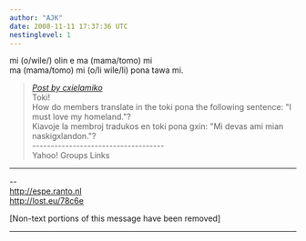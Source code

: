 ```yaml
---
author: "AJK"
date: 2008-11-11 17:37:36 UTC
nestinglevel: 1
---
```

mi (o/wile/) olin e ma (mama/tomo) mi  
ma (mama/tomo) mi (o/li wile/li) pona tawa mi.  

> [_Post by cxielamiko_](/ovnpkDbt/how-to-say-it-good-must#post1)  
> Toki!  
> How do members translate in the toki pona the following sentence: "I  
> must love my homeland."?  
> Kiavoje la membroj tradukos en toki pona gxin: "Mi devas ami mian  
> naskigxlandon."?  
> \------------------------------------  
> Yahoo! Groups Links  
> 

***

\--  
http://espe.ranto.nl  
http://lost.eu/78c6e  
  
  
\[Non-text portions of this message have been removed\]  


***